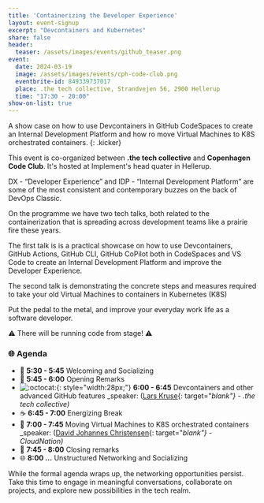 ```yaml
---
title: 'Containerizing the Developer Experience'
layout: event-signup
excerpt: "Devcontainers and Kubernetes"
share: false
header:
  teaser: /assets/images/events/github_teaser.png
event:
  date: 2024-03-19
  image: /assets/images/events/cph-code-club.png
  eventbrite-id: 849339737017
  place: .the tech collective, Strandvejen 56, 2900 Hellerup
  time: "17:30 - 20:00"
show-on-list: true
---
```


A show case on how to use Devcontainers in GitHub CodeSpaces to create an Internal Development Platform and how ro move Virtual Machines to K8S orchestrated containers.
{: .kicker}

This event is co-organized between **.the tech collective** and **Copenhagen Code Club**. It's hosted at Implement's head quater in Hellerup. 

DX - “Developer Experience” and IDP - “Internal Development Platform” are some of the most consistent and contemporary buzzes on the back of DevOps Classic.

On the programme we have two tech talks, both related to the containerization that is spreading across development teams like a prairie fire these years.

The first talk is is a practical showcase on how to use Devcontainers, GitHub Actions, GitHub CLI, GitHub CoPilot both in CodeSpaces and VS Code to create an Internal Development Platform and improve the Developer Experience.

The second talk is demonstrating the concrete steps and measures required to take your old Virtual Machines to containers in Kubernetes (K8S)

Put the pedal to the metal, and improve your everyday work life as a software developer.

⚠️ There will be running code from stage! ⚠️


### 🌐 Agenda 

- 👋 **5:30 - 5:45** Welcoming and Socializing
- 🚀 **5:45 - 6:00** Opening Remarks
- ![:octocat:](https://github.githubassets.com/images/icons/emoji/octocat.png){: style="width:28px;"} **6:00 - 6:45** Devcontainers and other advanced GitHub features _speaker: ([Lars Kruse](https://www.linkedin.com/in/lakruzz/){: target="_blank"} - .the tech collective)_
- ☕ **6:45 - 7:00** Energizing Break
- 🌟 **7:00 - 7:45** Moving Virtual Machines to K8S orchestrated containers _speaker: ([David Johannes Christensen](https://www.linkedin.com/in/david-johannes-christensen-655017100/){: target="_blank"} - CloudNation)_
- 🤝 **7:45 - 8:00** Closing remarks
- 🌐 **8:00 ...** Unstructured Networking and Socializing

While the formal agenda wraps up, the networking opportunities persist. Take this time to engage in meaningful conversations, collaborate on projects, and explore new possibilities in the tech realm.